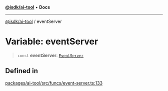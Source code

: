 [**@isdk/ai-tool**](../README.md) • **Docs**

***

[@isdk/ai-tool](../globals.md) / eventServer

# Variable: eventServer

> `const` **eventServer**: [`EventServer`](../classes/EventServer.md)

## Defined in

[packages/ai-tool/src/funcs/event-server.ts:133](https://github.com/isdk/ai-tool.js/blob/fe6b47f429fb128627d2210e367fa914b891d314/src/funcs/event-server.ts#L133)
